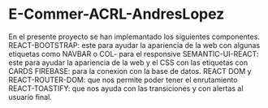 # E-Commer-ACRL-AndresLopez
En el presente proyecto se han implemantado los siguientes componentes.
REACT-BOOTSTRAP: este para ayudar la apariencia de la web con algunas etiquetas como NAVBAR o COL- para el responsive
SEMANTIC-UI-REACT: este para ayudar la apariencia de la web y el CSS con las etiquetas con CARDS
FIREBASE: para la conexion con la base de datos.
REACT DOM y REACT-ROUTER-DOM: que nos permite poder tener el enrutamiento
REACT-TOASTIFY: que nos ayuda con las transiciones y con alertas al usuario final.
